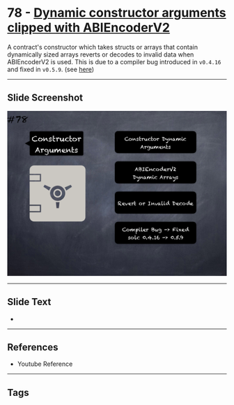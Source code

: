 # 78 - [Dynamic constructor arguments clipped with ABIEncoderV2](Dynamic%20constructor%20arguments%20clipped%20with%20ABIEncoderV2.md)
A contract's constructor which takes structs or arrays that contain dynamically sized arrays reverts or decodes to invalid data when ABIEncoderV2 is used. This is due to a compiler bug introduced in `v0.4.16` and fixed in `v0.5.9`. (see [here](https://docs.soliditylang.org/en/v0.8.9/bugs.html))

___
## Slide Screenshot
![078.png](../../images/pitfalls_and_best_practices101/078.png)
___
## Slide Text
- 
___
## References
- Youtube Reference
___
## Tags
